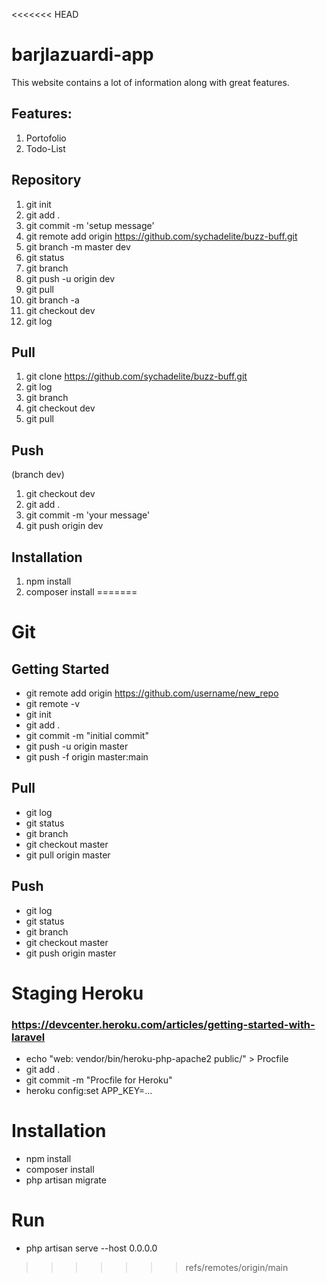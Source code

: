 <<<<<<< HEAD
# barjlazuardi-app


This website contains a lot of information along with great features.

## Features:
1. Portofolio
2. Todo-List

## Repository
1. git init
2. git add .
3. git commit -m 'setup message'
4. git remote add origin https://github.com/sychadelite/buzz-buff.git
5. git branch -m master dev
6. git status
7. git branch
8. git push -u origin dev
9. git pull
10. git branch -a
11. git checkout dev
12. git log

## Pull
1. git clone https://github.com/sychadelite/buzz-buff.git
2. git log
3. git branch
4. git checkout dev
5. git pull

## Push
(branch dev)
1. git checkout dev
2. git add .
3. git commit -m 'your message'
4. git push origin dev

## Installation
1. npm install
2. composer install
=======
# Git
## Getting Started
- git remote add origin https://github.com/username/new_repo
- git remote -v
- git init
- git add .
- git commit -m "initial commit"
- git push -u origin master
- git push -f origin master:main

## Pull
- git log
- git status
- git branch
- git checkout master
- git pull origin master

## Push
- git log
- git status
- git branch
- git checkout master
- git push origin master

# Staging Heroku
### https://devcenter.heroku.com/articles/getting-started-with-laravel
- echo "web: vendor/bin/heroku-php-apache2 public/" > Procfile 
- git add . 
- git commit -m "Procfile for Heroku"
- heroku config:set APP_KEY=…

# Installation
- npm install
- composer install
- php artisan migrate

# Run
- php artisan serve --host 0.0.0.0
>>>>>>> refs/remotes/origin/main
